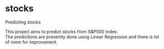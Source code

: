 # stocks
Predicting stocks

This project aims to predict stocks from S&P500 Index.  
The predictions are presently done using Linear Regression and there is lot of room for improvement.

